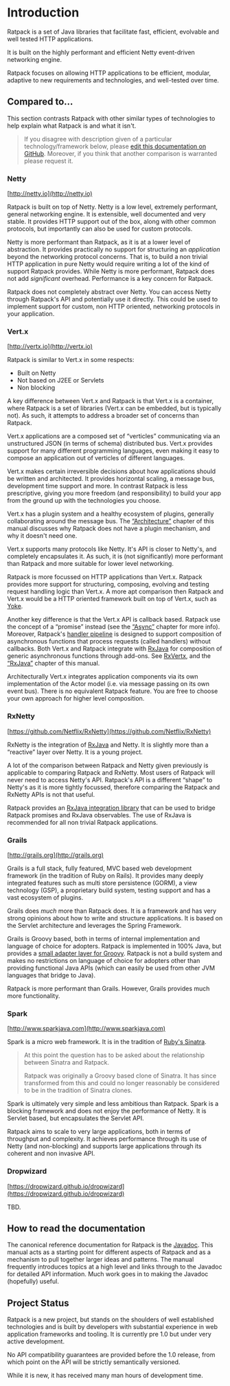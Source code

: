 # Introduction

Ratpack is a set of Java libraries that facilitate fast, efficient, evolvable and well tested HTTP applications.

It is built on the highly performant and efficient Netty event-driven networking engine.

Ratpack focuses on allowing HTTP applications to be efficient, modular, adaptive to new requirements and technologies, and well-tested over time.

## Compared to…

This section contrasts Ratpack with other similar types of technologies to help explain what Ratpack is and what it isn't.

> If you disagree with description given of a particular technology/framework below, please [edit this documentation on GitHub](https://github.com/ratpack/ratpack/blob/master/ratpack-manual/src/content/chapters/01-intro.md).
> Moreover, if you think that another comparison is warranted please request it.

### Netty

[http://netty.io](http://netty.io)

Ratpack is built on top of Netty.
Netty is a low level, extremely performant, general networking engine.
It is extensible, well documented and very stable.
It provides HTTP support out of the box, along with other common protocols, but importantly can also be used for custom protocols.
 
Netty is more performant than Ratpack, as it is at a lower level of abstraction.
It provides practically no support for structuring an _application_ beyond the networking protocol concerns.
That is, to build a non trivial HTTP application in pure Netty would require writing a lot of the kind of support Ratpack provides.
While Netty is more performant, Ratpack does not add _significant_ overhead.
Performance is a key concern for Ratpack.

Ratpack does not completely abstract over Netty.
You can access Netty through Ratpack's API and potentially use it directly.
This could be used to implement support for custom, non HTTP oriented, networking protocols in your application.

### Vert.x

[http://vertx.io](http://vertx.io)

Ratpack is similar to Vert.x in some respects: 

* Built on Netty
* Not based on J2EE or Servlets
* Non blocking

A key difference between Vert.x and Ratpack is that Vert.x is a container, where Ratpack is a set of libraries (Vert.x can be embedded, but is typically not).
As such, it attempts to address a broader set of concerns than Ratpack.

Vert.x applications are a composed set of “verticles” communicating via an unstructured JSON (in terms of schema) distributed bus.
Vert.x provides support for many different programming languages, even making it easy to compose an application out of verticles of different languages.
  
Vert.x makes certain irreversible decisions about how applications should be written and architected.
It provides horizontal scaling, a message bus, development time support and more.
In contrast Ratpack is less prescriptive, giving you more freedom (and responsibility) to build your app from the ground up with the technologies you choose.

Vert.x has a plugin system and a healthy ecosystem of plugins, generally collaborating around the message bus.
The [“Architecture”](architecture.html) chapter of this manual discusses why Ratpack does not have a plugin mechanism, and why it doesn't need one.

Vert.x supports many protocols like Netty.
It's API is closer to Netty's, and completely encapsulates it.
As such, it is (not significantly) more performant than Ratpack and more suitable for lower level networking.

Ratpack is more focussed on HTTP applications than Vert.x.
Ratpack provides more support for structuring, composing, evolving and testing request handling logic than Vert.x.
A more apt comparison then Ratpack and Vert.x would be a HTTP oriented framework built on top of Vert.x, such as [Yoke](http://pmlopes.github.io/yoke).
  
Another key difference is that the Vert.x API is callback based.
Ratpack use the concept of a “promise” instead (see the [“Async”](async.html) chapter for more info).
Moreover, Ratpack's [handler pipeline](handlers.html) is designed to support composition of asynchronous functions that process requests (called handlers) without callbacks.
Both Vert.x and Ratpack integrate with [RxJava](https://github.com/Netflix/RxJava) for composition of generic asynchronous functions through add-ons.
See [RxVertx](https://github.com/vert-x/mod-rxvertx), and the [“RxJava”](rxjava.html) chapter of this manual.

Architecturally Vert.x integrates application components via its own implementation of the Actor model (i.e. via message passing on its own event bus).
There is no equivalent Ratpack feature.
You are free to choose your own approach for higher level composition.

### RxNetty

[https://github.com/Netflix/RxNetty](https://github.com/Netflix/RxNetty)

RxNetty is the integration of [RxJava](https://github.com/Netflix/RxJava) and Netty.
It is slightly more than a “reactive” layer over Netty.
It is a young project.
 
A lot of the comparison between Ratpack and Netty given previously is applicable to comparing Ratpack and RxNetty.
Most users of Ratpack will never need to access Netty's API.
Ratpack's API is a different “shape” to Netty's as it is more tightly focussed, therefore comparing the Ratpack and RxNetty APIs is not that useful.

Ratpack provides an [RxJava integration library](rxjava.html) that can be used to bridge Ratpack promises and RxJava observables.
The use of RxJava is recommended for all non trivial Ratpack applications.

### Grails

[http://grails.org](http://grails.org)

Grails is a full stack, fully featured, MVC based web development framework (in the tradition of Ruby on Rails).
It provides many deeply integrated features such as multi store persistence (GORM), a view technology (GSP),
a proprietary build system, testing support and has a vast ecosystem of plugins. 
 
Grails does _much_ more than Ratpack does.
It is a framework and has very strong opinions about how to write and structure applications.
It is based on the Servlet architecture and leverages the Spring Framework.

Grails is Groovy based, both in terms of internal implementation and language of choice for adopters.
Ratpack is implemented in 100% Java, but provides a [small adapter layer for Groovy](groovy.html).
Ratpack is not a build system and makes no restrictions on language of choice for adopters other than providing functional Java APIs 
(which can easily be used from other JVM languages that bridge to Java).

Ratpack is more performant than Grails.
However, Grails provides much more functionality.

### Spark

[http://www.sparkjava.com](http://www.sparkjava.com)

Spark is a micro web framework. 
It is in the tradition of [Ruby's Sinatra](http://www.sinatrarb.com).

> At this point the question has to be asked about the relationship between Sinatra and Ratpack.
>
> Ratpack was originally a Groovy based clone of Sinatra.
> It has since transformed from this and could no longer reasonably be considered to be in the tradition of Sinatra clones.
 
Spark is ultimately very simple and less ambitious than Ratpack.
Spark is a blocking framework and does not enjoy the performance of Netty.
It is Servlet based, but encapsulates the Servlet API.
 
Ratpack aims to scale to very large applications, both in terms of throughput and complexity.
It achieves performance through its use of Netty (and non-blocking) and supports large applications through its coherent and non invasive API. 


### Dropwizard

[https://dropwizard.github.io/dropwizard](https://dropwizard.github.io/dropwizard)

TBD.

## How to read the documentation

The canonical reference documentation for Ratpack is the [Javadoc](api/).
This manual acts as a starting point for different aspects of Ratpack and as a mechanism to pull together larger ideas and patterns.
The manual frequently introduces topics at a high level and links through to the Javadoc for detailed API information.
Much work goes in to making the Javadoc (hopefully) useful.

## Project Status

Ratpack is a new project, but stands on the shoulders of well established technologies and is built by developers with substantial experience in web application frameworks and tooling. 
It is currently pre 1.0 but under very active development.

No API compatibility guarantees are provided before the 1.0 release, from which point on the API will be strictly semantically versioned.

While it is new, it has received many man hours of development time.
